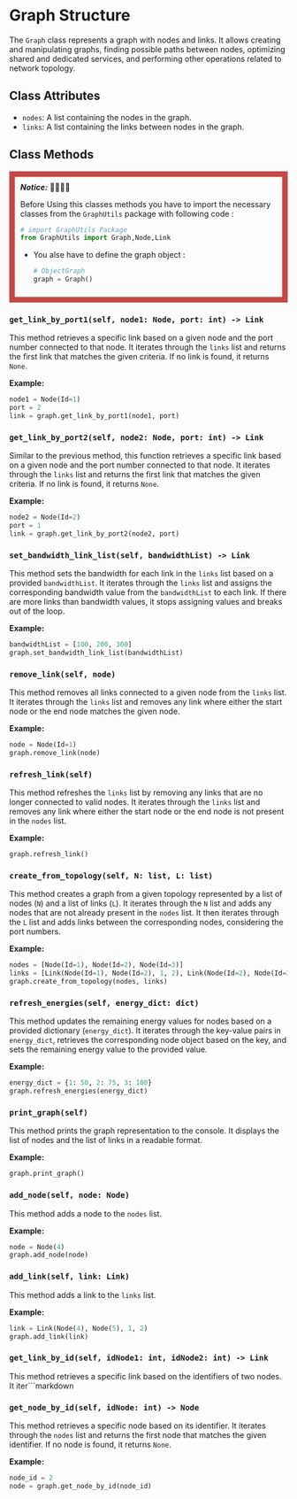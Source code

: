 # Graph Structure

The `Graph` class represents a graph with nodes and links. It allows creating and manipulating graphs, finding possible paths between nodes, optimizing shared and dedicated services, and performing other operations related to network topology.

## Class Attributes

- `nodes`: A list containing the nodes in the graph.
- `links`: A list containing the links between nodes in the graph.

## Class Methods <br>

<div style="border: 10px solid #c54747; padding: 10px;">
<em><b>Notice:</b></em> 🚧🚧🚧🚧

Before Using this classes methods you have to import 
the necessary classes from the `GraphUtils` package with following code : 

```python
# import GraphUtils Package 
from GraphUtils import Graph,Node,Link
```

- You alse have to define the graph object : 

    ```python
    # ObjectGraph 
    graph = Graph()
    ```
</div>

### `get_link_by_port1(self, node1: Node, port: int) -> Link`

This method retrieves a specific link based on a given node and the port number connected to that node. It iterates through the `links` list and returns the first link that matches the given criteria. If no link is found, it returns `None`.

**Example:**
```python
node1 = Node(Id=1)
port = 2
link = graph.get_link_by_port1(node1, port)
```


### `get_link_by_port2(self, node2: Node, port: int) -> Link`

Similar to the previous method, this function retrieves a specific link based on a given node and the port number connected to that node. It iterates through the `links` list and returns the first link that matches the given criteria. If no link is found, it returns `None`.

**Example:**
```python
node2 = Node(Id=2)
port = 1
link = graph.get_link_by_port2(node2, port)
```

### `set_bandwidth_link_list(self, bandwidthList) -> Link`

This method sets the bandwidth for each link in the `links` list based on a provided `bandwidthList`. It iterates through the `links` list and assigns the corresponding bandwidth value from the `bandwidthList` to each link. If there are more links than bandwidth values, it stops assigning values and breaks out of the loop.

**Example:**
```python
bandwidthList = [100, 200, 300]
graph.set_bandwidth_link_list(bandwidthList)
```

### `remove_link(self, node)`

This method removes all links connected to a given node from the `links` list. It iterates through the `links` list and removes any link where either the start node or the end node matches the given node.

**Example:**
```python
node = Node(Id=1)
graph.remove_link(node)
```

### `refresh_link(self)`

This method refreshes the `links` list by removing any links that are no longer connected to valid nodes. It iterates through the `links` list and removes any link where either the start node or the end node is not present in the `nodes` list.

**Example:**
```python
graph.refresh_link()
```

### `create_from_topology(self, N: list, L: list)`

This method creates a graph from a given topology represented by a list of nodes (`N`) and a list of links (`L`). It iterates through the `N` list and adds any nodes that are not already present in the `nodes` list. It then iterates through the `L` list and adds links between the corresponding nodes, considering the port numbers.

**Example:**
```python
nodes = [Node(Id=1), Node(Id=2), Node(Id=3)]
links = [Link(Node(Id=1), Node(Id=2), 1, 2), Link(Node(Id=2), Node(Id=3), 1, 2)]
graph.create_from_topology(nodes, links)
```

### `refresh_energies(self, energy_dict: dict)`

This method updates the remaining energy values for nodes based on a provided dictionary (`energy_dict`). It iterates through the key-value pairs in `energy_dict`, retrieves the corresponding node object based on the key, and sets the remaining energy value to the provided value.

**Example:**
```python
energy_dict = {1: 50, 2: 75, 3: 100}
graph.refresh_energies(energy_dict)
```

### `print_graph(self)`

This method prints the graph representation to the console. It displays the list of nodes and the list of links in a readable format.

**Example:**
```python
graph.print_graph()
```

### `add_node(self, node: Node)`

This method adds a node to the `nodes` list.

**Example:**
```python
node = Node(4)
graph.add_node(node)
```

### `add_link(self, link: Link)`

This method adds a link to the `links` list.

**Example:**
```python
link = Link(Node(4), Node(5), 1, 2)
graph.add_link(link)
```

### `get_link_by_id(self, idNode1: int, idNode2: int) -> Link`

This method retrieves a specific link based on the identifiers of two nodes. It iter```markdown
### `get_node_by_id(self, idNode: int) -> Node`

This method retrieves a specific node based on its identifier. It iterates through the `nodes` list and returns the first node that matches the given identifier. If no node is found, it returns `None`.

**Example:**
```python
node_id = 2
node = graph.get_node_by_id(node_id)
```

